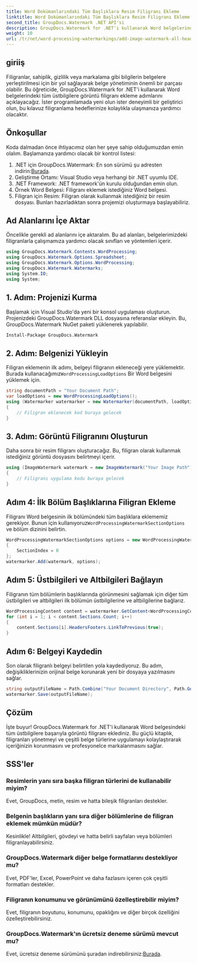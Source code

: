 ```yaml
---
title: Word Dokümanlarındaki Tüm Başlıklara Resim Filigranı Ekleme
linktitle: Word Dokümanlarındaki Tüm Başlıklara Resim Filigranı Ekleme
second_title: GroupDocs.Watermark .NET API'si
description: GroupDocs.Watermark for .NET'i kullanarak Word belgelerindeki tüm başlıklara kolayca görüntü filigranları ekleyin. Ayrıntılı kod örneklerinin yer aldığı adım adım kılavuzumuzu takip edin.
weight: 10
url: /tr/net/word-processing-watermarkings/add-image-watermark-all-headers-word-docs/
---
```

## giriiş
Filigranlar, sahiplik, gizlilik veya markalama gibi bilgilerin belgelere yerleştirilmesi için bir yol sağlayarak belge yönetiminin önemli bir parçası olabilir. Bu öğreticide, GroupDocs.Watermark for .NET'i kullanarak Word belgelerindeki tüm üstbilgilere görüntü filigranı ekleme adımlarını açıklayacağız. İster programlamada yeni olun ister deneyimli bir geliştirici olun, bu kılavuz filigranlama hedeflerinize kolaylıkla ulaşmanıza yardımcı olacaktır.
## Önkoşullar
Koda dalmadan önce ihtiyacımız olan her şeye sahip olduğumuzdan emin olalım. Başlamanıza yardımcı olacak bir kontrol listesi:
1.  .NET için GroupDocs.Watermark: En son sürümü şu adresten indirin:[Burada](https://releases.groupdocs.com/Watermark/net/).
2. Geliştirme Ortamı: Visual Studio veya herhangi bir .NET uyumlu IDE.
3. .NET Framework: .NET framework'ün kurulu olduğundan emin olun.
4. Örnek Word Belgesi: Filigranı eklemek istediğiniz Word belgesi.
5. Filigran için Resim: Filigran olarak kullanmak istediğiniz bir resim dosyası.
Bunları hazırladıktan sonra projemizi oluşturmaya başlayabiliriz.
## Ad Alanlarını İçe Aktar
Öncelikle gerekli ad alanlarını içe aktaralım. Bu ad alanları, belgelerimizdeki filigranlarla çalışmamıza yardımcı olacak sınıfları ve yöntemleri içerir.
```csharp
using GroupDocs.Watermark.Contents.WordProcessing;
using GroupDocs.Watermark.Options.Spreadsheet;
using GroupDocs.Watermark.Options.WordProcessing;
using GroupDocs.Watermark.Watermarks;
using System.IO;
using System;
```
## 1. Adım: Projenizi Kurma
Başlamak için Visual Studio'da yeni bir konsol uygulaması oluşturun. Projenizdeki GroupDocs.Watermark DLL dosyasına referanslar ekleyin. Bu, GroupDocs.Watermark NuGet paketi yüklenerek yapılabilir.
```bash
Install-Package GroupDocs.Watermark
```
## 2. Adım: Belgenizi Yükleyin
 Filigran eklemenin ilk adımı, belgeyi filigranın ekleneceği yere yüklemektir. Burada kullanacağımız`WordProcessingLoadOptions` Bir Word belgesini yüklemek için.
```csharp
string documentPath = "Your Document Path";
var loadOptions = new WordProcessingLoadOptions();
using (Watermarker watermarker = new Watermarker(documentPath, loadOptions))
{
    // Filigran eklenecek kod buraya gelecek
}
```
## 3. Adım: Görüntü Filigranını Oluşturun
Daha sonra bir resim filigranı oluşturacağız. Bu, filigran olarak kullanmak istediğiniz görüntü dosyasını belirtmeyi içerir.
```csharp
using (ImageWatermark watermark = new ImageWatermark("Your Image Path"))
{
    // Filigranı uygulama kodu buraya gelecek
}
```
## Adım 4: İlk Bölüm Başlıklarına Filigran Ekleme
 Filigranı Word belgesinin ilk bölümündeki tüm başlıklara eklememiz gerekiyor. Bunun için kullanıyoruz`WordProcessingWatermarkSectionOptions` ve bölüm dizinini belirtin.
```csharp
WordProcessingWatermarkSectionOptions options = new WordProcessingWatermarkSectionOptions
{
    SectionIndex = 0
};
watermarker.Add(watermark, options);
```
## Adım 5: Üstbilgileri ve Altbilgileri Bağlayın
Filigranın tüm bölümlerin başlıklarında görünmesini sağlamak için diğer tüm üstbilgileri ve altbilgileri ilk bölümün üstbilgilerine ve altbilgilerine bağlarız.
```csharp
WordProcessingContent content = watermarker.GetContent<WordProcessingContent>();
for (int i = 1; i < content.Sections.Count; i++)
{
    content.Sections[i].HeadersFooters.LinkToPrevious(true);
}
```
## Adım 6: Belgeyi Kaydedin
Son olarak filigranlı belgeyi belirtilen yola kaydediyoruz. Bu adım, değişikliklerinizin orijinal belge korunarak yeni bir dosyaya yazılmasını sağlar.
```csharp
string outputFileName = Path.Combine("Your Document Directory", Path.GetFileName(documentPath));
watermarker.Save(outputFileName);
```
## Çözüm
İşte buyur! GroupDocs.Watermark for .NET'i kullanarak Word belgesindeki tüm üstbilgilere başarıyla görüntü filigranı eklediniz. Bu güçlü kitaplık, filigranları yönetmeyi ve çeşitli belge türlerine uygulamayı kolaylaştırarak içeriğinizin korunmasını ve profesyonelce markalanmasını sağlar.
## SSS'ler
### Resimlerin yanı sıra başka filigran türlerini de kullanabilir miyim?
Evet, GroupDocs, metin, resim ve hatta bileşik filigranları destekler.
### Belgenin başlıkların yanı sıra diğer bölümlerine de filigran eklemek mümkün müdür?
Kesinlikle! Altbilgileri, gövdeyi ve hatta belirli sayfaları veya bölümleri filigranlayabilirsiniz.
### GroupDocs.Watermark diğer belge formatlarını destekliyor mu?
Evet, PDF'ler, Excel, PowerPoint ve daha fazlasını içeren çok çeşitli formatları destekler.
### Filigranın konumunu ve görünümünü özelleştirebilir miyim?
Evet, filigranın boyutunu, konumunu, opaklığını ve diğer birçok özelliğini özelleştirebilirsiniz.
### GroupDocs.Watermark'ın ücretsiz deneme sürümü mevcut mu?
 Evet, ücretsiz deneme sürümünü şuradan indirebilirsiniz:[Burada](https://releases.groupdocs.com/).